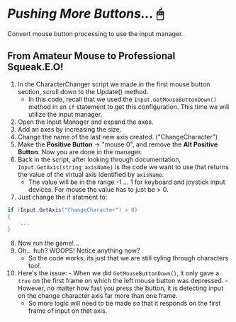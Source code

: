 # ***Pushing More Buttons...*** 🖱
Convert mouse button processing to use the input manager.

## From Amateur Mouse to Professional Squeak.E.O!
1. In the CharacterChanger script we made in the first mouse button section, scroll down to the Update() method.
    - In this code, recall that we used the `Input.GetMouseButtonDown()` method in an `if` statement to get this configuration. This time we will utilize the input manager.
2. Open the Input Manager and expand the axes.
3. Add an axes by increasing the size.
4. Change the name of the last new axis created. ("ChangeCharacter")
5. Make the **Positive Button** → "mouse 0", and remove the **Alt Positive Button**. Now you are done in the manager.
6. Back in the script, after looking through documentation, `Input.GetAxis(string axisName)` is the code we want to use that returns the value of the virtual axis identified by `axisName`. 
    - The value will be in the range -1 ... 1 for keyboard and joystick input devices. For mouse the value has to just be > 0.
7. Just change the if statment to: 

```C#
if (Input.GetAxis("ChangeCharacter") > 0)
{
    ...
}
```
8. Now run the game!...
9. Oh... huh? WOOPS! Notice anything now?
    - So the code works, its just that we are still cyling through characters too!.
10.  Here's the issue:
    - When we did `GetMouseButtonDown()`, it only gave a `true` on the first frame on which the left mouse button was depressed.
    - However, no matter how fast you press the button, it is detecting input on the change character axis far more than one frame.
        - So more logic will need to be made so that it responds on the first frame of input on that axis. 